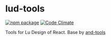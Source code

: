 # lud-tools

[![npm package](https://img.shields.io/npm/v/lud-tools.svg?style=flat-square)](https://www.npmjs.org/package/lud-tools) [![Code Climate](https://codeclimate.com/github/zhulux/lud-tools/badges/gpa.svg)](https://codeclimate.com/github/zhulux/lutool-build)

Tools for Lu Design of React. Base by [and-tools](https://github.com/ant-design/antd-tools)
